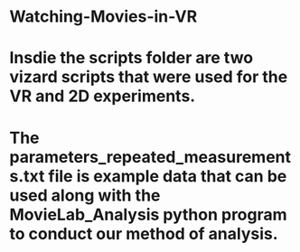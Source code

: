 # Watching-Movies-in-VR


# Insdie the scripts folder are two vizard scripts that were used for the VR and 2D experiments.

# The parameters_repeated_measurements.txt file is example data that can be used along with the MovieLab_Analysis python program to conduct our method of analysis.
